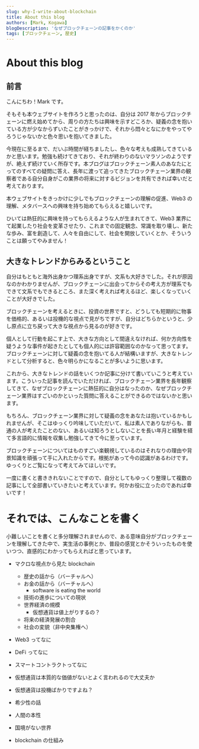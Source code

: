 ```yaml
---
slug: why-I-write-about-blockchain
title: About this blog
authors: [Mark, Kogawa]
blogDescription: 'なぜブロックチェーンの記事をかくのか'
tags: [ブロックチェーン, 歴史]
---
```


# About this blog

## 前言

こんにちわ！Mark です。

そもそも本ウェブサイトを作ろうと思ったのは、自分は 2017 年からブロックチェーンに燃え始めてから、周りの方たちは興味を示すどころか、疑義の念を抱いている方が少なからずいたことがきっかけで、それから悶々となにかをやってやろうじゃないかと色々思いを抱いてきました。

今現在に至るまで、だいぶ時間が経ちましたし、色々な考えも成熟してきているかと思います。勉強も続けてきており、それが終わりのないマラソンのようですが、絶えず続けていく所存です。本ブログはブロックチェーン素人のあなたにとってのすべての疑問に答え、長年に渡って追ってきたブロックチェーン業界の観察者である自分自身がこの業界の将来に対するビジョンを共有できれば幸いだと考えております。

本ウェブサイトをきっかけに少しでもブロックチェーンの理解の促進、Web3 の理解、メタバースへの興味を持ち始めてもらえると嬉しいです。

ひいては熱狂的に興味を持ってもらえるような人が生まれてきて、Web3 業界にて起業したり社会を変革させたり、これまでの固定観念、常識を取り壊し、新たな歩み、富を創造して、人々を自由にして、社会を開放していくとか、そういうことは願ってやみません！

## 大きなトレンドからみるということ

自分はもともと海外出身かつ理系出身ですが、文系も大好きでした。それが原因なのかわかりませんが、ブロックチェーンに出会ってからその考え方が理系でもできて文系でもできるところ、また深く考えれば考えるほど、楽しくなっていくことが大好きでした。

ブロックチェーンを考えるときに、投資の世界ですと、どうしても短期的に物事を価格的、あるいは投機的な視点で見がちですが、自分はどちらかというと、少し原点に立ち戻って大きな視点から見るのが好きです。

個人として行動を起こす上で、大きな方向として間違えなければ、何か方向性を疑うような事件が起きたとしても個人的には許容範囲なのかなって思ってます。ブロックチェーンに対して疑義の念を抱いてる人が結構いますが、大きなトレンドとして分析すると、色々明らかになることが多いように思います。

これから、大きなトレンドの話をいくつか記事に分けて書いていこうと考えています。こういった記事を読んでいただければ、ブロックチェーン業界を長年観察してきて、なぜブロックチェーンに熱狂的に自分はなったのか、なぜブロックチェーン業界はすごいのかといった質問に答えることができるのではないかと思います。

もちろん、ブロックチェーン業界に対して疑義の念をあなたは抱いているかもしれませんが、そこはゆっくり吟味していただいて、私は素人でありながらも、普通の人が考えたことのない、あるいは知ろうとしないことを長い年月と経験を経て多言語的に情報を収集し勉強してきて今に至っています。

ブロックチェーンについてはものすごい楽観視しているのはそれなりの理由や背景知識を頑張って手に入れたからです。根拠があって今の認識があるわけです。ゆっくりとご覧になって考えてみてほしいです。

一度に書くと書ききれないことですので、自分としてもゆっくり整理して複数の記事にして全部書いていきたいと考えています。何かお役に立ったのであれば幸いです！

# それでは、こんなことを書く

小難しいことを書くと多分理解されませんので、ある意味自分がブロックチェーンを理解してきた中で、実生活の事例とか、普段の感覚とかそういったものを使いつつ、直感的にわかってもらえればと思っています。

-   マクロな視点から見た blockchain

    -   歴史の話から（バーチャルへ）
    -   お金の話から（バーチャルへ）
        -   software is eating the world
    -   技術の進歩についての現状
    -   世界経済の規模
        -   仮想通貨は値上がりするの？
    -   将来の経済発展の割合
    -   社会の変貌（非中央集権へ）

-   Web3 ってなに
-   DeFi ってなに
-   スマートコントラクトってなに
-   仮想通貨は本質的な価値がないとよく言われるので大丈夫か
-   仮想通貨は投機ばかりですよね？

-   希少性の話
-   人間の本性
-   国境がない世界
-   blockchain の仕組み

